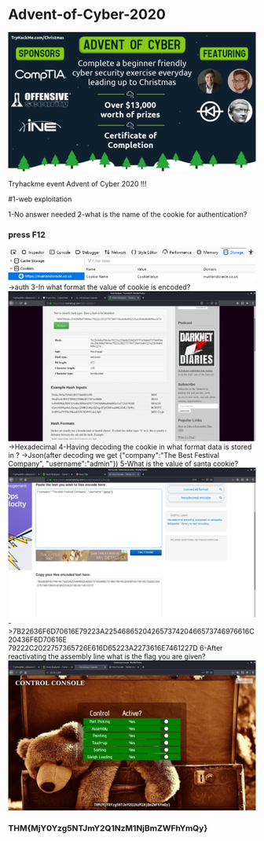 # Advent-of-Cyber-2020
![](top.png)


Tryhackme event Advent of Cyber 2020 !!!

#1-web exploitation 






1-No answer needed
2-what is the name of the cookie  for authentication?
### press F12
![](4_1.png)
->auth
3-In what format the value of cookie is encoded?
![](1_1.png)
->Hexadecimal
4-Having decoding the cookie in what format data is stored in ?
->Json(after decoding we get {"company":"The Best Festival Company", "username":"admin"})
5-What is the value of santa cookie?
![](3_1.png)
->7B22636F6D70616E79223A22546865204265737420466573746976616C20436F6D70616E
79222C2022757365726E616D65223A2273616E7461227D
6-After reactivating the assembly line what is the flag you are given?
![](2_1.png)
### THM{MjY0Yzg5NTJmY2Q1NzM1NjBmZWFhYmQy}


